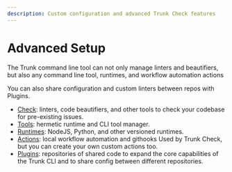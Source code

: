```yaml
---
description: Custom configuration and advanced Trunk Check features
---
```


# Advanced Setup

The Trunk command line tool can not only manage linters and beautifiers, but also any command line tool, runtimes, and workflow automation actions

You can also share configuration and custom linters between repos with Plugins.

- [Check](../check.md): linters, code beautifiers, and other tools to check your codebase for pre-existing issues.
- [Tools](tools/tools.md): hermetic runtime and CLI tool manager.
- [Runtimes](runtimes/runtimes.md): NodeJS, Python, and other versioned runtimes.
- [Actions](actions/actions.md): local workflow automation and githooks
  Used by Trunk Check, but you can create your own custom actions too.
- [Plugins](plugins/plugins.md): repositories of shared code to expand the core capabilities of the Trunk CLI and to share config between different repositories.
